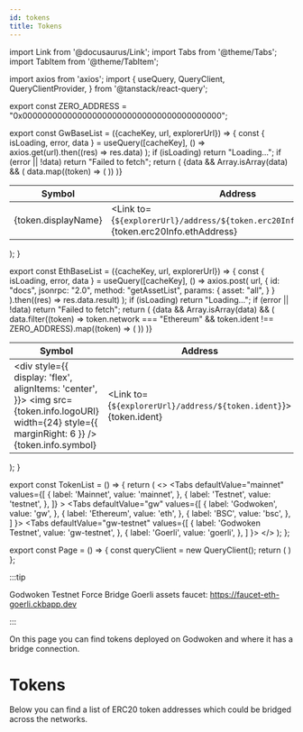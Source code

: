 ```yaml
---
id: tokens
title: Tokens
---
```

import Link from '@docusaurus/Link';
import Tabs from '@theme/Tabs';
import TabItem from '@theme/TabItem';

import axios from 'axios';
import {
  useQuery,
  QueryClient,
  QueryClientProvider,
} from '@tanstack/react-query';

export const ZERO_ADDRESS = "0x0000000000000000000000000000000000000000";

export const GwBaseList = ({cacheKey, url, explorerUrl}) => {
  const { isLoading, error, data } = useQuery([cacheKey], () =>
    axios.get(url).then((res) => res.data)
  );
  if (isLoading) return "Loading...";
  if (error || !data) return "Failed to fetch";
  return (
    <table>
      <thead>
        <tr>
          <th>Symbol</th>
          <th>Address</th>
        </tr>
      </thead>
      <tbody>
        {data && Array.isArray(data) && (
          data.map((token) => (
            <tr key={token.ident}>
              <td>{token.displayName}</td>
              <td><Link to={`${explorerUrl}/address/${token.erc20Info.ethAddress}`}>{token.erc20Info.ethAddress}</Link></td>
            </tr>
          ))
        )}
      </tbody>
    </table>
  );
}

export const EthBaseList = ({cacheKey, url, explorerUrl}) => {
  const { isLoading, error, data } = useQuery([cacheKey], () =>
    axios.post(
      url,
      {
        id: "docs",
        jsonrpc: "2.0",
        method: "getAssetList",
        params: {
          asset: "all",
        }
      }
    ).then((res) => res.data.result)
  );
  if (isLoading) return "Loading...";
  if (error || !data) return "Failed to fetch";
  return (
    <table>
      <thead>
        <tr>
          <th>Symbol</th>
          <th>Address</th>
        </tr>
      </thead>
      <tbody>
        {data && Array.isArray(data) && (
          data.filter((token) => token.network === "Ethereum" && token.ident !== ZERO_ADDRESS).map((token) => (
            <tr key={token.ident}>
              <td>
                <div style={{
                  display: 'flex',
                  alignItems: 'center',
                }}>
                  <img src={token.info.logoURI} width={24} style={{ marginRight: 6 }} />
                  {token.info.symbol}
                </div>
              </td>
              <td><Link to={`${explorerUrl}/address/${token.ident}`}>{token.ident}</Link></td>
            </tr>
          ))
        )}
      </tbody>
    </table>
  );
}

export const TokenList = () => {
  return (
    <>
      <Tabs
        defaultValue="mainnet"
        values={[
          { label: 'Mainnet', value: 'mainnet', },
          { label: 'Testnet', value: 'testnet', },
        ]}
      >
        <TabItem value="mainnet">
          <Tabs
            defaultValue="gw"
            values={[
              { label: 'Godwoken', value: 'gw', },
              { label: 'Ethereum', value: 'eth', },
              { label: 'BSC', value: 'bsc', },
            ]
          }>
            <TabItem value="gw">
              <GwBaseList
                cacheKey="gw"
                url="https://raw.githubusercontent.com/godwokenrises/godwoken-info/main/mainnet_v1/bridged-token-list.json"
                explorerUrl="https://gw-mainnet-explorer.nervosdao.community"
              />
            </TabItem>
            <TabItem value="eth">
              <EthBaseList
                cacheKey="eth"
                url="https://forcebridge.com/api/force-bridge/api/v1"
                explorerUrl="https://etherscan.io"
              />
            </TabItem>
            <TabItem value="bsc">
              <EthBaseList
                cacheKey="bsc"
                url="https://forcebridge.com/bscapi/force-bridge/api/v1"
                explorerUrl="https://bscscan.com"
              />
            </TabItem>
          </Tabs>
        </TabItem>
        <TabItem value="testnet">
          <Tabs
            defaultValue="gw-testnet"
            values={[
              { label: 'Godwoken Testnet', value: 'gw-testnet', },
              { label: 'Goerli', value: 'goerli', },
            ]
          }>
            <TabItem value="gw-testnet">
              <GwBaseList
                cacheKey="gw-testnet"
                url="https://raw.githubusercontent.com/godwokenrises/godwoken-info/main/testnet_v1_1/bridged-token-list.json"
                explorerUrl="https://gw-testnet-explorer.nervosdao.community"
              />
            </TabItem>
            <TabItem value="goerli">
              <EthBaseList
                cacheKey="goerli"
                url="https://testnet.forcebridge.com/api/force-bridge/api/v1"
                explorerUrl="https://goerli.etherscan.io"
              />
            </TabItem>
          </Tabs>
        </TabItem>
      </Tabs>
    </>
  );
};

export const Page = () => {
  const queryClient = new QueryClient();
  return (
    <QueryClientProvider client={queryClient}>
      <TokenList/>
    </QueryClientProvider>
  )
};

:::tip

Godwoken Testnet Force Bridge Goerli assets faucet: https://faucet-eth-goerli.ckbapp.dev

:::

On this page you can find tokens deployed on Godwoken and where it has a bridge connection.

# Tokens

Below you can find a list of ERC20 token addresses which could be bridged across the networks.

<Page/>
